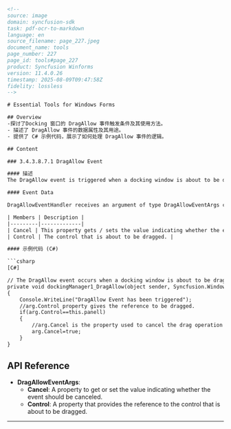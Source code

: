 ```html
<!-- 
source: image
domain: syncfusion-sdk
task: pdf-ocr-to-markdown
language: en
source_filename: page_227.jpeg
document_name: tools
page_number: 227
page_id: tools#page_227
product: Syncfusion Winforms
version: 11.4.0.26
timestamp: 2025-08-09T09:47:58Z
fidelity: lossless
-->

# Essential Tools for Windows Forms

## Overview
-探讨了Docking 窗口的 DragAllow 事件触发条件及其使用方法。
- 描述了 DragAllow 事件的数据属性及其用途。
- 提供了 C# 示例代码，展示了如何处理 DragAllow 事件的逻辑。

## Content

### 3.4.3.8.7.1 DragAllow Event

#### 描述
The DragAllow event is triggered when a docking window is about to be dragged. Whenever the user wants to dock a control, he will try to drag the control, to dock it to a particular target. This event will be raised, when this dragging process starts.

#### Event Data

DragAllowEventHandler receives an argument of type DragAllowEventArgs containing data related to this event. The following DragAllowEventArgs properties provides information specific to this event.

| Members | Description |
|---------|-------------|
| Cancel | This property gets / sets the value indicating whether the event should be canceled. |
| Control | The control that is about to be dragged. |

#### 示例代码 (C#)

```csharp
[C#]

// The DragAllow event occurs when a docking window is about to be dragged.
private void dockingManager1_DragAllow(object sender, Syncfusion.Windows.Forms.Tools.DragAllowEventArgs arg)
{
    Console.WriteLine("DragAllow Event has been triggered");
    //arg.Control property gives the reference to be dragged.
    if(arg.Control==this.panell)
    {
        //arg.Cancel is the property used to cancel the drag operation when it's in true state.
        arg.Cancel=true;
    }
}
```

## API Reference

- **DragAllowEventArgs**: 
  - **Cancel**: A property to get or set the value indicating whether the event should be canceled.
  - **Control**: A property that provides the reference to the control that is about to be dragged.

---

<!-- tags: [product, winforms, event, dragallow, eventargs, control, cancel, dockmanager] keywords: [syncfusion, drag, allow, event, window, docking, control, c#, code] -->
```